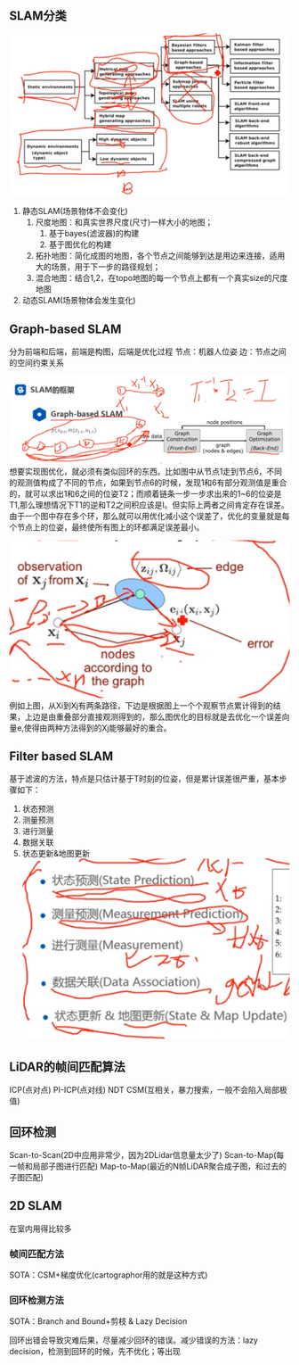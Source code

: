 ## SLAM分类
![title](https://raw.githubusercontent.com/HViktorTsoi/gitnote-image/master/gitnote/2020/07/26/1595757558715-1595757558729.png)
1. 静态SLAM(场景物体不会变化)
	1. 尺度地图：和真实世界尺度(尺寸)一样大小的地图；
		1. 基于bayes(滤波器)的构建
		2. 基于图优化的构建
	2. 拓扑地图：简化成图的地图，各个节点之间能够到达是用边来连接，适用大的场景，用于下一步的路径规划； 
	3. 混合地图：结合1,2，在topo地图的每一个节点上都有一个真实size的尺度地图
2. 动态SLAM(场景物体会发生变化)

## Graph-based SLAM
分为前端和后端，前端是构图，后端是优化过程
节点：机器人位姿
边：节点之间的空间约束关系

![title](https://raw.githubusercontent.com/HViktorTsoi/gitnote-image/master/gitnote/2020/07/26/1595757931647-1595757931650.png)
想要实现图优化，就必须有类似回环的东西。比如图中从节点1走到节点6，不同的观测值构成了不同的节点，如果到节点6的时候，发现1和6有部分观测值是重合的，就可以求出1和6之间的位姿T2；而顺着链条一步一步求出来的1~6的位姿是T1,那么理想情况下T1的逆和T2之间积应该是I。但实际上两者之间肯定存在误差。由于一个图中存在多个环，那么就可以用优化减小这个误差了，优化的变量就是每个节点上的位姿，最终使所有图上的环都满足误差最小。

![title](https://raw.githubusercontent.com/HViktorTsoi/gitnote-image/master/gitnote/2020/07/26/1595758976384-1595758976387.png)
例如上图，从Xi到Xj有两条路径，下边是根据图上一个个观察节点累计得到的结果，上边是由重叠部分直接观测得到的，那么图优化的目标就是去优化一个误差向量e,使得由两种方法得到的Xj能够最好的重合。

## Filter based SLAM
基于滤波的方法，特点是只估计基于T时刻的位姿，但是累计误差很严重，基本步骤如下：
1. 状态预测
2. 测量预测
3. 进行测量
4. 数据关联
5. 状态更新&地图更新
![title](https://raw.githubusercontent.com/HViktorTsoi/gitnote-image/master/gitnote/2020/07/26/1595760928034-1595760928035.png)

## LiDAR的帧间匹配算法
ICP(点对点)
PI-ICP(点对线)
NDT
CSM(互相关，暴力搜索，一般不会陷入局部极值)

## 回环检测
Scan-to-Scan(2D中应用非常少，因为2DLidar信息量太少了)
Scan-to-Map(每一帧和局部子图进行匹配)
Map-to-Map(最近的N帧LiDAR聚合成子图，和过去的子图匹配)

## 2D SLAM
在室内用得比较多

### 帧间匹配方法
SOTA：CSM+梯度优化(cartographor用的就是这种方式)

### 回环检测方法
SOTA：Branch and Bound+剪枝 & Lazy Decision

回环出错会导致灾难后果，尽量减少回环的错误。减少错误的方法：lazy decision，检测到回环的时候，先不优化；等出现